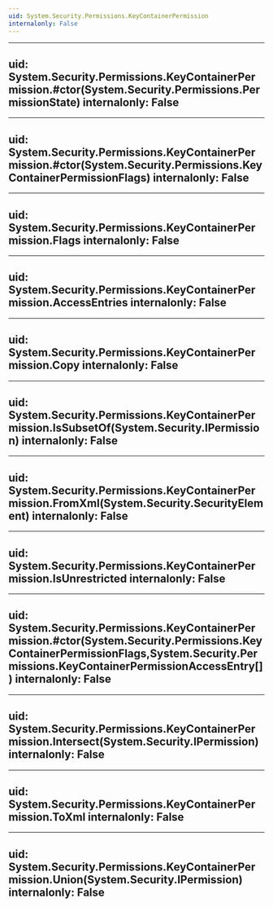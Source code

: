 ```yaml
---
uid: System.Security.Permissions.KeyContainerPermission
internalonly: False
---
```


---
uid: System.Security.Permissions.KeyContainerPermission.#ctor(System.Security.Permissions.PermissionState)
internalonly: False
---

---
uid: System.Security.Permissions.KeyContainerPermission.#ctor(System.Security.Permissions.KeyContainerPermissionFlags)
internalonly: False
---

---
uid: System.Security.Permissions.KeyContainerPermission.Flags
internalonly: False
---

---
uid: System.Security.Permissions.KeyContainerPermission.AccessEntries
internalonly: False
---

---
uid: System.Security.Permissions.KeyContainerPermission.Copy
internalonly: False
---

---
uid: System.Security.Permissions.KeyContainerPermission.IsSubsetOf(System.Security.IPermission)
internalonly: False
---

---
uid: System.Security.Permissions.KeyContainerPermission.FromXml(System.Security.SecurityElement)
internalonly: False
---

---
uid: System.Security.Permissions.KeyContainerPermission.IsUnrestricted
internalonly: False
---

---
uid: System.Security.Permissions.KeyContainerPermission.#ctor(System.Security.Permissions.KeyContainerPermissionFlags,System.Security.Permissions.KeyContainerPermissionAccessEntry[])
internalonly: False
---

---
uid: System.Security.Permissions.KeyContainerPermission.Intersect(System.Security.IPermission)
internalonly: False
---

---
uid: System.Security.Permissions.KeyContainerPermission.ToXml
internalonly: False
---

---
uid: System.Security.Permissions.KeyContainerPermission.Union(System.Security.IPermission)
internalonly: False
---
